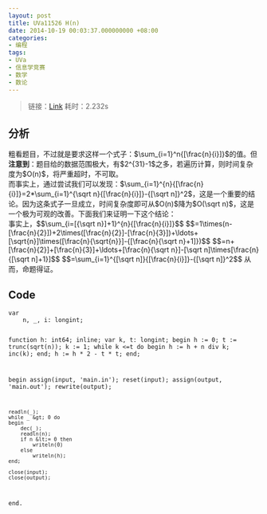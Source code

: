 ```yaml
---
layout: post
title: UVa11526 H(n)
date: 2014-10-19 00:03:37.000000000 +08:00
categories:
- 编程
tags:
- UVa
- 信息学竞赛
- 数学
- 数论
---
```

<blockquote>
<p>链接：<a href="http://uva.onlinejudge.org/index.php?option=com_onlinejudge&amp;Itemid=8&amp;page=show_problem&amp;category=27&amp;problem=2521&amp;mosmsg=Submission%20received%20with%20ID%2014374168">Link</a> 耗时：2.232s</p>
</blockquote>
<h2><strong>分析</strong></h2>
<p>粗看题目，不过就是要求这样一个式子：$\sum_{i=1}^n{[\frac{n}{i}]}$的值。但<strong>注意到</strong>：题目给的数据范围极大，有$2^{31}-1$之多，若遍历计算，则时间复杂度为$O(n)$，将严重超时，不可取。<br />
而事实上，通过尝试我们可以发现：$\sum_{i=1}^{n}{[\frac{n}{i}]}=2*\sum_{i=1}^{\sqrt n}{[\frac{n}{i}]}-{[\sqrt n]}^2$，这是一个重要的结论。因为这条式子一旦成立，时间复杂度即可从$O(n)$降为$O(\sqrt n)$，这是一个极为可观的改善。下面我们来证明一下这个结论：<br />
事实上，$$\sum_{i=[{\sqrt n}]+1}^{n}{[\frac{n}{i}]}$$ $$=1\times(n-[\frac{n}{2}])+2\times([\frac{n}{2}]-[\frac{n}{3}])+\ldots+[\sqrt{n}]\times([\frac{n}{\sqrt{n}}]-{[\frac{n}{\sqrt n}+1]})$$ $$=n+[\frac{n}{2}]+[\frac{n}{3}]+\ldots+[\frac{n}{\sqrt n}]-[\sqrt n]\times[\frac{n}{[\sqrt n]+1}]$$ $$=\sum_{i=1}^{[\sqrt n]}{[\frac{n}{i}]}-{[\sqrt n]}^2$$ 从而，命题得证。</p>
<h2><strong>Code</strong></h2>
<pre><code>var
    n, _, i: longint;

function h: int64; inline;
var
    k, t: longint;
begin
    h := 0;
    t := trunc(sqrt(n));
    k := 1;
    while k &lt;=t do
    begin
        h := h + n div k;
        inc(k);
    end;
    h := h * 2 - t * t;
end;

begin
    assign(input, 'main.in'); reset(input);
    assign(output, 'main.out'); rewrite(output);

    readln(_);
    while _ &gt; 0 do
    begin
        dec(_);
        readln(n);
        if n &lt;= 0 then
            writeln(0)
        else
            writeln(h);
    end;

    close(input);
    close(output);
end.
</code></pre>
